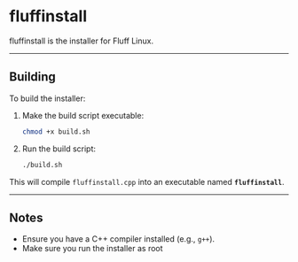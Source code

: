# fluffinstall

fluffinstall is the installer for Fluff Linux.

---

## Building

To build the installer:

1. Make the build script executable:
   ```bash
   chmod +x build.sh
   ```

2. Run the build script:
   ```bash
   ./build.sh
   ```

This will compile `fluffinstall.cpp` into an executable named **`fluffinstall`**.

---

## Notes

- Ensure you have a C++ compiler installed (e.g., `g++`).
- Make sure you run the installer as root

